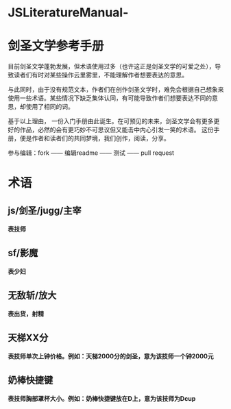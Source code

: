 # JSLiteratureManual-
剑圣文学参考手册
==

目前剑圣文学蓬勃发展，但术语使用过多（也许这正是剑圣文学的可爱之处），导致读者们有时对某些操作云里雾里，不能理解作者想要表达的意思。

与此同时，由于没有规范文本，作者们在创作剑圣文学时，难免会根据自己想象来使用一些术语。某些情况下缺乏集体认同，有可能导致作者们想要表达不同的意思，却使用了相同的词。

基于以上理由， 一份入门手册由此诞生。在可预见的未来，剑圣文学会有更多更好的作品，必然的会有更巧妙不可思议但又能击中内心引发一笑的术语。 
这份手册，便是作者和读者们的共同梦境，我们创作，阅读，分享。

参与编辑：fork —— 编辑readme —— 测试 —— pull request

# 术语
## js/剑圣/jugg/主宰
####  表技师
## sf/影魔
####  表少妇
## 无敌斩/放大
####  表出货，射精
## 天梯XX分
####  表技师单次上钟价格。例如：天梯2000分的剑圣，意为该技师一个钟2000元
## 奶棒快捷键
####  表技师胸部罩杯大小。例如：奶棒快捷键放在D上，意为该技师为Dcup
